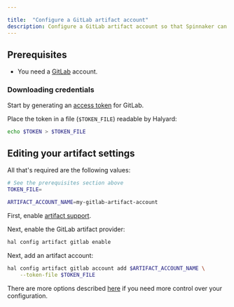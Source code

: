 ```yaml
---

title:  "Configure a GitLab artifact account"
description: Configure a GitLab artifact account so that Spinnaker can download files from GitLab.
---
```


## Prerequisites

* You need a [GitLab](https://gitlab.com) account.

### Downloading credentials

Start by generating an [access token](https://docs.gitlab.com/ee/user/profile/personal_access_tokens.html)
for GitLab.

Place the token in a file (`$TOKEN_FILE`) readable by Halyard:

```bash
echo $TOKEN > $TOKEN_FILE
```

## Editing your artifact settings

All that's required are the following values:

```bash
# See the prerequisites section above
TOKEN_FILE=

ARTIFACT_ACCOUNT_NAME=my-gitlab-artifact-account
```

First, enable [artifact support](/docs/reference/artifacts-with-artifactsrewrite//#enabling-artifact-support).

Next, enable the GitLab artifact provider:

```bash
hal config artifact gitlab enable
```

Next, add an artifact account:

```bash
hal config artifact gitlab account add $ARTIFACT_ACCOUNT_NAME \
    --token-file $TOKEN_FILE
```

There are more options described
[here](/docs/reference/halyard/commands#hal-config-artifact-gitlab-account-edit)
if you need more control over your configuration.
